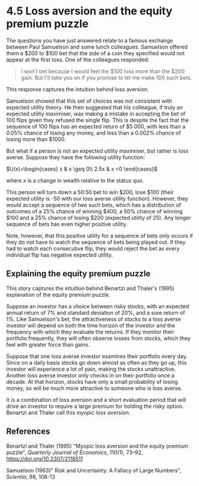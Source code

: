 # 4.5 Loss aversion and the equity premium puzzle

The questions you have just answered relate to a famous exchange between Paul Samuelson and some lunch colleagues. Samuelson offered them a $200 to $100 bet that the side of a coin they specified would not appear at the first toss. One of the colleagues responded:

>I won’t bet because I would feel the $100 loss more than the $200 gain. But I'll take you on if you promise to let me make 100 such bets.

This response captures the intuition behind loss aversion.

Samuelson showed that this set of choices was not consistent with expected utility theory. He then suggested that his colleague, if truly an expected utility maximiser, was making a mistake in accepting the bet of 100 flips given they refused the single flip. This is despite the fact that the sequence of 100 flips has an expected return of $5 000, with less than a 0.05% chance of losing any money, and less than a 0.002% chance of losing more than $1000.

But what if a person is not an expected utility maximiser, but rather is loss averse. Suppose they have the following utility function:

$U(x)=\begin{cases}
x & x \geq 0\\
2.5x & x <0
\end{cases}$

where *x* is a change in wealth relative to the status quo.

This person will turn down a 50:50 bet to win $200, lose $100 (their expected utility is -50 with our loss averse utility function). However, they would accept a sequence of two such bets, which has a distribution of outcomes of a 25% chance of winning $400, a 50% chance of winning $100 and a 25% chance of losing $200 (expected utility of 25). Any longer sequence of bets has even higher positive utility.

Note, however, that this positive utility for a sequence of bets only occurs if they do not have to watch the sequence of bets being played out. If they had to watch each consecutive flip, they would reject the bet as every individual flip has negative expected utility.

## Explaining the equity premium puzzle

This story captures the intuition behind Benartzi and Thaler's  (1995) explanation of the equity premium puzzle.

Suppose an investor has a choice between risky stocks, with an expected annual return of 7% and standard deviation of 20%, and a sure return of 1%. Like Samuelson's bet, the attractiveness of stocks to a loss averse investor will depend on both the time horizon of the investor and the frequency with which they evaluate the returns. If they monitor their portfolio frequently, they will often observe losses from stocks, which they feel with greater force than gains.

Suppose that one loss averse investor examines their portfolio every day. Since on a daily basis stocks go down almost as often as they go up, this investor will experience a lot of pain, making the stocks unattractive. Another loss averse investor only checks in on their portfolio once a decade. At that horizon, stocks have only a small probability of losing money, so will be much more attractive to someone who is loss averse.

It is a combination of loss aversion and a short evaluation period that will drive an investor to require a large premium for holding the risky option. Benartzi and Thaler call this *myopic loss aversion*.

## References

Benartzi and Thaler (1995) "Myopic loss aversion and the equity premium puzzle", *Quarterly Journal of Economics*, 110(1), 73–92, https://doi.org/10.2307/2118511

Samuelson (1963)" Risk and Uncertainty: A Fallacy of Large Numbers", *Scientia*, 98, 108-13